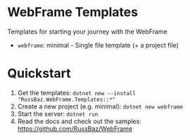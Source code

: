 # WebFrame Templates
Templates for starting your journey with the WebFrame
* `webframe`: minimal - Single file template (+ a project file)
# Quickstart
1. Get the templates: `dotnet new --install "RussBaz.WebFrame.Templates::*"`
2. Create a new project (e.g. minimal): `dotnet new webframe`
3. Start the server: `dotnet run`
4. Read the docs and check out the samples: https://github.com/RussBaz/WebFrame
